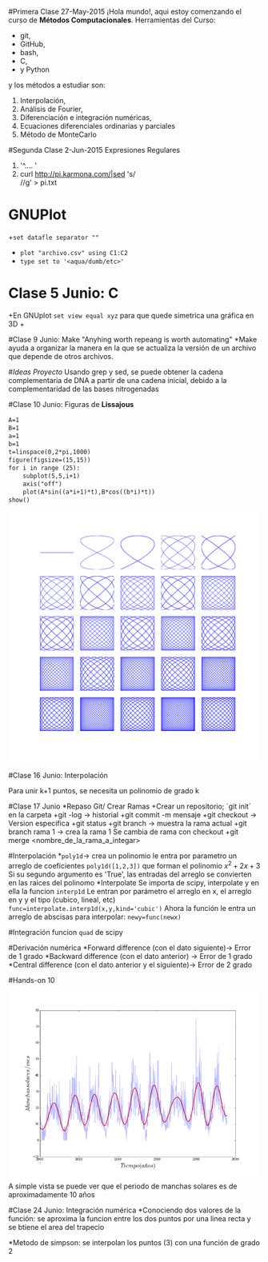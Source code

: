 #Primera Clase 27-May-2015
¡Hola mundo!, aqui estoy comenzando el curso de **Métodos Computacionales**.
Herramientas del Curso:
+ git,
+ GitHub,
+ bash, 
+ C,
+ y Python

y los métodos a estudiar son:
1. Interpolación,
2. Análisis de Fourier,
3. Diferenciación e integración numéricas,
4. Ecuaciones diferenciales ordinarias y parciales
5. Método de MonteCarlo

#Segunda Clase 2-Jun-2015
Expresiones Regulares
1. '^.... '
2. curl http://pi.karmona.com/|sed 's/<BR>//g' > pi.txt

# GNUPlot
+`set datafle separator ""`
+ `plot "archivo.csv" using C1:C2`
+ `type set to '<aqua/dumb/etc>'`

# Clase 5 Junio: C
+En GNUplot `set view equal xyz` para que quede simetrica una gráfica en 3D
+

#Clase 9 Junio: Make
"Anyhing worth repeang is worth automating"
*Make ayuda a organizar la manera en la que se actualiza la versión de un
archivo que depende de otros archivos.


#*Ideas Proyecto*
Usando grep y sed, se puede obtener la cadena complementaria de DNA
a partir de una cadena inicial, debido a la complementaridad de las
bases nitrogenadas

#Clase 10 Junio: Figuras de **Lissajous**
```
A=1
B=1
a=1
b=1
t=linspace(0,2*pi,1000)
figure(figsize=(15,15))
for i in range (25):
    subplot(5,5,i+1)
    axis("off")
    plot(A*sin((a*i+1)*t),B*cos((b*i)*t))
show()
```

![alt tag](https://github.com/diitaz93/MC/blob/master/hands_on/lissajous.png)

#Clase 16 Junio: Interpolación

Para unir k+1 puntos, se necesita un polinomio de grado k

#Clase 17 Junio
*Repaso Git/ Crear Ramas
+Crear un repositorio; ´git init´ en la carpeta
+git -log -> historial
+git commit -m mensaje
+git checkout <hash> -> Version especifica
+git status
+git branch -> muestra la rama actual
+git branch rama 1 -> crea la rama 1
Se cambia de rama con checkout
+git merge <nombre_de_la_rama_a_integar>

#Interpolación
*`poly1d`-> crea un polinomio
	le entra por parametro un arreglo de coeficientes
	`poly1d([1,2,3])` que forman el polinomio
	$x^2+2x+3$
	Si su segundo argumento es 'True', las entradas del arreglo
	se convierten en las raices del polinomo
*Interpolate
Se importa de scipy, interpolate y en ella la funcion `interp1d`
Le entran por parámetro el arreglo en x, el arreglo en y y el tipo (cubico, lineal, etc)
`func=interpolate.interp1d(x,y,kind='cubic')`
Ahora la función le entra un arreglo de abscisas para interpolar:
`newy=func(newx)`

#Integración
funcion `quad` de scipy

#Derivación numérica
*Forward difference (con el dato siguiente)-> Error de 1 grado
*Backward difference (con el dato anterior) -> Error de 1 grado
*Central difference (con el dato anterior y el siguiente)-> Error de 2 grado

#Hands-on 10

![alt tag](https://raw.githubusercontent.com/diitaz93/MC/master/hands_on/solar.png)
A simple vista se puede ver que el periodo de manchas solares es de aproximadamente 10 años

#Clase 24 Junio: Integración numérica
*Conociendo dos valores de la función:
se aproxima la funcion entre los dos puntos por una linea recta y se btiene el area del trapecio

*Metodo de simpson:
se interpolan los puntos (3) con una función de grado 2


